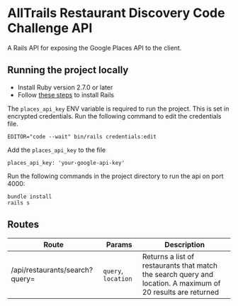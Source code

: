 # AllTrails Restaurant Discovery Code Challenge API

A Rails API for exposing the Google Places API to the client.

## Running the project locally

- Install Ruby version 2.7.0 or later
- Follow [these steps](https://guides.rubyonrails.org/getting_startedhtml#creating-a-new-rails-project-installing-rails) to install Rails

The `places_api_key` ENV variable is required to run the project. This is set in encrypted credentials. Run the following command to edit the credentials file.

```
EDITOR="code --wait" bin/rails credentials:edit
```

Add the `places_api_key` to the file

```
places_api_key: 'your-google-api-key'
```

Run the following commands in the project directory to run the api on port 4000:

```
bundle install
rails s
```

## Routes

| Route                          | Params              | Description                                                                                                  |
| ------------------------------ | ------------------- | ------------------------------------------------------------------------------------------------------------ |
| /api/restaurants/search?query= | `query`, `location` | Returns a list of restaurants that match the search query and location. A maximum of 20 results are returned |
